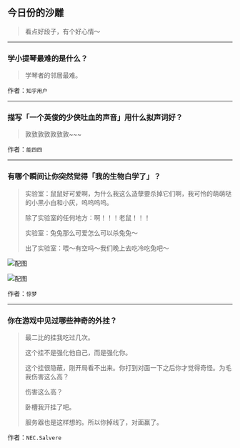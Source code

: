 ## 今日份的沙雕

> 看点好段子，有个好心情～


 
---

### 学小提琴最难的是什么？

> 学琴者的邻居最难。


作者：`知乎用户`

---

### 描写「一个英俊的少侠吐血的声音」用什么拟声词好？

> 敦敦敦敦敦敦敦~~~


作者：`能四四`

---

### 有哪个瞬间让你突然觉得「我的生物白学了」？

> 实验室：鼠鼠好可爱啊，为什么我这么造孽要杀掉它们啊，我可怜的萌萌哒的小黑小白和小灰，呜呜呜呜。
> 
> 除了实验室的任何地方：啊！！！老鼠！！！
> 
> 实验室：兔兔那么可爱怎么可以杀兔兔～
> 
> 出了实验室：喂～有空吗～我们晚上去吃冷吃兔吧～



![配图](http://pic4.zhimg.com/70/v2-b0f2ac9ff7d30051735a684c1613197b_b.jpg)



![配图](http://pic2.zhimg.com/70/v2-8a839ccfcc2729ab45a0ef5e0fcef93d_b.jpg)


作者：`惊梦`

---

### 你在游戏中见过哪些神奇的外挂？

> 最二比的挂我吃过几次。
> 
> 这个挂不是强化他自己，而是强化你。
> 
> 这个挂很隐蔽，刚开局看不出来。你打到对面一下之后你才觉得奇怪。为毛我伤害这么高？
> 
> 伤害这么高？
> 
> 卧槽我开挂了吧。
> 
> 服务器也是这样想的。所以你掉线了，对面赢了。


作者：`NEC.Salvere`
